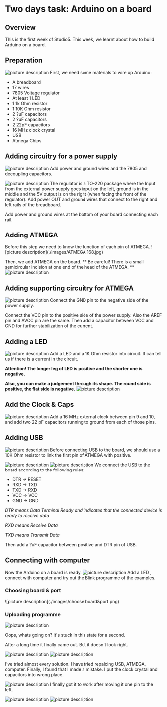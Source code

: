# Two days task: Arduino on a board

## Overview
This is the first week of Studio5. This week, we learnt about how to build Arduino on a board.

## Preparation
![picture description](./images/preparation.jpg)
First, we need some materials to wire up Arduino:
* A breadboard
* 17 wires
* 7805 Voltage regulator
* At least 1 LED
* 1 1k Ohm resistor
* 1 10K Ohm resistor
* 2 ?uF capacitors
* 2 ?uF capacitors
* 2 22pF capacitors
* 16 MHz clock crystal
* USB
* Atmega Chips

## Adding circuitry for a power supply

![picture description](./images/step1.jpg)
Add power and ground wires and the 7805 and decoupling capacitors.

![picture description](./images/regulator.jpg)
The regulator is a TO-220 package where the Input from the external power supply goes input on the left, ground is in the middle and the 5V output is on the right (when facing the front of the regulator). Add power OUT and ground wires that connect to the right and left rails of the breadboard.

Add power and ground wires at the bottom of your board connecting each rail.

## Adding ATMEGA
Before this step we need to know the function of each pin of ATMEGA.
![picture description](./images/ATMEGA 168.jpg)

Then, we add ATMEGA on the board.
** Be careful! There is a small semicircular incision at one end of the head of the ATMEGA. **
![picture description](./images/step2.jpg)

## Adding supporting circuitry for ATMEGA
![picture description](./images/step3.jpg)
Connect the GND pin to the negative side of the power supply.

Connect the VCC pin to the positive side of the power supply. Also the AREF pin and AVCC pin are the same.
Then add a capacitor between VCC and GND for further stabilization of the current.

## Adding a LED
![picture description](./images/step4.jpg)
Add a LED and a 1K Ohm resistor into circuit. It can tell us if there is a current in the circuit.

**Attention! The longer leg of LED is positive and the shorter one is negative.**

**Also, you can make a judgement through its shape. The round side is positive, the flat side is negative.**
![picture description](./images/LED.jpg)

## Add the Clock & Caps
![picture description](./images/step5.jpg)
Add a 16 MHz external clock between pin 9 and 10, and add two 22 pF capacitors running to ground from each of those pins.

## Adding USB
![picture description](./images/step6.jpg)
Before connecting USB to the board, we should use a 10K Ohm resistor to link the first pin of ATMEGA with positive. 

![picture description](./images/USB.jpg)
![picture description](./images/step7.jpg)
We connect the USB to the board according to the following rules:
* DTR -> RESET
* RXD -> TXD
* TXD -> RXD
* VCC -> VCC
* GND -> GND

*DTR means Data Terminal Ready and indicates that the connected device is ready to receive data*

*RXD means Receive Data*

*TXD means Transmit Data*

Then add a ?uF capacitor between positive and DTR pin of USB.

## Connecting with computer
Now the Arduino on a board is ready.
![picture description](./images/example_blink.jpg)
Add a LED , connect with computer and try out the Blink programme of the examples.

### Choosing board & port
![picture description](./images/choose board&port.png)

### Uploading programme
![picture description](./images/error1.png)

Oops, whats going on? It's stuck in this state for a second.

After a long time it finally came out. But it doesn't look right.

![picture description](./images/error2.png)
![picture description](./images/error3.png)

I've tried almost every solution. I have tried repalcing USB, ATMEGA, computer.
Finally, I found that I made a mistake. I put the clock crystal and capacitors into wrong place.

![picture description](./images/wrong.jpg)
I finally got it to work after moving it one pin to the left.

![picture description](./images/correct.jpg)
![picture description](./images/upload.png)
